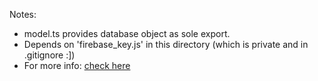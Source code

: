 Notes: 
- model.ts provides database object as sole export. 
- Depends on 'firebase_key.js' in this directory (which is private and in .gitignore :])
- For more info: [check here](blog.maplexu.me/post/LC_hYffC16r_vrE)